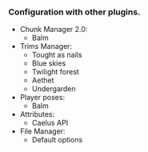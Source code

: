 ### Configuration with other plugins.

- Chunk Manager 2.0:
  - Balm
- Trims Manager:
  - Tought as nails
  - Blue skies
  - Twilight forest
  - Aethet
  - Undergarden
- Player poses:
  - Balm
- Attributes:
  - Caelus API
- File Manager:
  - Default options